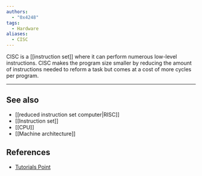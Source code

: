```yaml
---
authors: 
  - "0x4248"
tags:
  - Hardware
aliases:
  - CISC
---
```

CISC is a [[instruction set]] where it can perform numerous low-level instructions. CISC makes the program size smaller by reducing the amount of instructions needed to reform a task but comes at a cost of more cycles per program.

___
## See also
- [[reduced instruction set computer|RISC]]
- [[Instruction set]]
- [[CPU]]
- [[Machine architecture]]
## References
- [Tutorials Point](https://www.tutorialspoint.com/what-is-an-instruction-set-in-a-computer)